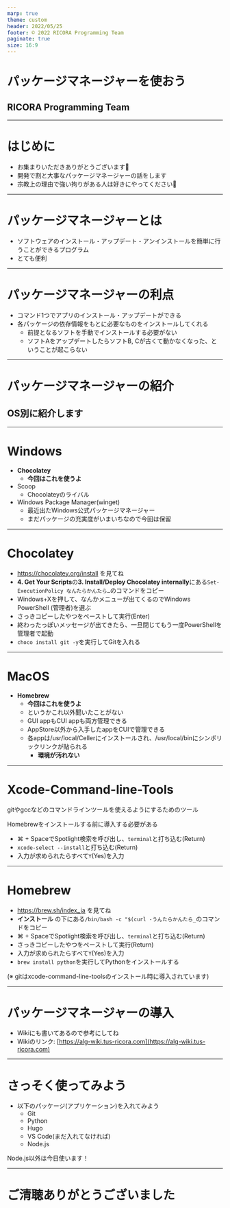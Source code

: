 ```yaml
---
marp: true
theme: custom
header: 2022/05/25
footer: © 2022 RICORA Programming Team
paginate: true
size: 16:9
---
```


<!--_class: top-->

# パッケージマネージャーを使おう
## RICORA Programming Team

---

<!--_class: normal-->

# はじめに

- お集まりいただきありがとうございます🙇
- 開発で割と大事なパッケージマネージャーの話をします
- 宗教上の理由で強い拘りがある人は好きにやってください🫠

---

<!--_class: normal-->

# パッケージマネージャーとは

- ソフトウェアのインストール・アップデート・アンインストールを簡単に行うことができるプログラム
- とても便利
  
---

<!--_class: normal-->

# パッケージマネージャーの利点

- コマンド1つでアプリのインストール・アップデートができる
- 各パッケージの依存情報をもとに必要なものをインストールしてくれる
  - 前提となるソフトを手動でインストールする必要がない
  - ソフトAをアップデートしたらソフトB, Cが古くて動かなくなった、ということが起こらない

---

<!--_class: top-->

# パッケージマネージャーの紹介
## OS別に紹介します

---

<!--_class: normal-->

# Windows
- **Chocolatey**
  - **今回はこれを使うよ**
- Scoop
  - Chocolateyのライバル
- Windows Package Manager(winget)
  - 最近出たWindows公式パッケージマネージャー
  - まだパッケージの充実度がいまいちなので今回は保留

---
<!--_class: normal-->

# Chocolatey

- https://chocolatey.org/install を見てね
- **4. Get Your Scripts**の**3. Install/Deploy Chocolatey internally**にある`Set-ExecutionPolicy なんたらかんたら…`のコマンドをコピー
- Windows+Xを押して、なんかメニューが出てくるのでWindows PowerShell (管理者)を選ぶ
- さっきコピーしたやつをペーストして実行(Enter)
- 終わったっぽいメッセージが出てきたら、一旦閉じてもう一度PowerShellを管理者で起動
- `choco install git -y`を実行してGitを入れる

---
<!--_class: normal-->

# MacOS

- **Homebrew**
  - **今回はこれを使うよ**
  - というかこれ以外聞いたことがない
  - GUI appもCUI appも両方管理できる
  - AppStore以外から入手したappをCUIで管理できる
  - 各appは/usr/local/Cellerにインストールされ、/usr/local/binにシンボリックリンクが貼られる
    - **環境が汚れない**
---
<!--_class: normal-->

# Xcode-Command-line-Tools

gitやgccなどのコマンドラインツールを使えるようにするためのツール

Homebrewをインストールする前に導入する必要がある

- ⌘ + SpaceでSpotlight検索を呼び出し、`terminal`と打ち込む(Return)
- `xcode-select --install`と打ち込む(Return)
- 入力が求められたらすべて`Y`(Yes)を入力

---

<!--=_class: normal-->

# Homebrew

- https://brew.sh/index_ja を見てね
- **インストール** の下にある`/bin/bash -c "$(curl -うんたらかんたら_`のコマンドをコピー
- ⌘ + SpaceでSpotlight検索を呼び出し、`terminal`と打ち込む(Return)
- さっきコピーしたやつをペーストして実行(Return)
- 入力が求められたらすべて`Y`(Yes)を入力
- `brew install python`を実行してPythonをインストールする

(※ gitはxcode-command-line-toolsのインストール時に導入されています)

---

<!--_class: normal-->

# パッケージマネージャーの導入

- Wikiにも書いてあるので参考にしてね
- Wikiのリンク: [https://alg-wiki.tus-ricora.com](https://alg-wiki.tus-ricora.com)

---

<!--_class: normal-->

# さっそく使ってみよう
- 以下のパッケージ(アプリケーション)を入れてみよう
  - Git
  - Python
  - Hugo
  - VS Code(まだ入れてなければ)
  - Node.js

Node.js以外は今日使います！

---

<!--_class: final-->

# ご清聴ありがとうございました
